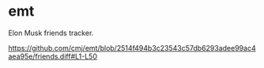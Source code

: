 # emt
Elon Musk friends tracker.

https://github.com/cmj/emt/blob/2514f494b3c23543c57db6293adee99ac4aea95e/friends.diff#L1-L50
